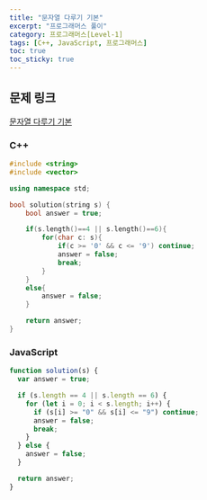 ```yaml
---
title: "문자열 다루기 기본"
excerpt: "프로그래머스 풀이"
category: 프로그래머스[Level-1]
tags: [C++, JavaScript, 프로그래머스]
toc: true
toc_sticky: true
---
```


## 문제 링크

[문자열 다루기 기본](https://programmers.co.kr/learn/courses/30/lessons/12918)

### C++

```cpp
#include <string>
#include <vector>

using namespace std;

bool solution(string s) {
    bool answer = true;

    if(s.length()==4 || s.length()==6){
        for(char c: s){
            if(c >= '0' && c <= '9') continue;
            answer = false;
            break;
        }
    }
    else{
        answer = false;
    }

    return answer;
}
```

### JavaScript

```js
function solution(s) {
  var answer = true;

  if (s.length == 4 || s.length == 6) {
    for (let i = 0; i < s.length; i++) {
      if (s[i] >= "0" && s[i] <= "9") continue;
      answer = false;
      break;
    }
  } else {
    answer = false;
  }

  return answer;
}
```
